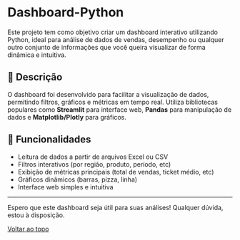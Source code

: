 # Dashboard-Python

Este projeto tem como objetivo criar um dashboard interativo utilizando Python, ideal para análise de dados de vendas, desempenho ou qualquer outro conjunto de informações que você queira visualizar de forma dinâmica e intuitiva.

## 📝 Descrição

O dashboard foi desenvolvido para facilitar a visualização de dados, permitindo filtros, gráficos e métricas em tempo real. Utiliza bibliotecas populares como **Streamlit** para interface web, **Pandas** para manipulação de dados e **Matplotlib/Plotly** para gráficos.

## 🚀 Funcionalidades

- Leitura de dados a partir de arquivos Excel ou CSV
- Filtros interativos (por região, produto, período, etc)
- Exibição de métricas principais (total de vendas, ticket médio, etc)
- Gráficos dinâmicos (barras, pizza, linha)
- Interface web simples e intuitiva

---

Espero que este dashboard seja útil para suas análises! Qualquer dúvida, estou à disposição.

[Voltar ao topo](#dashboard-python)